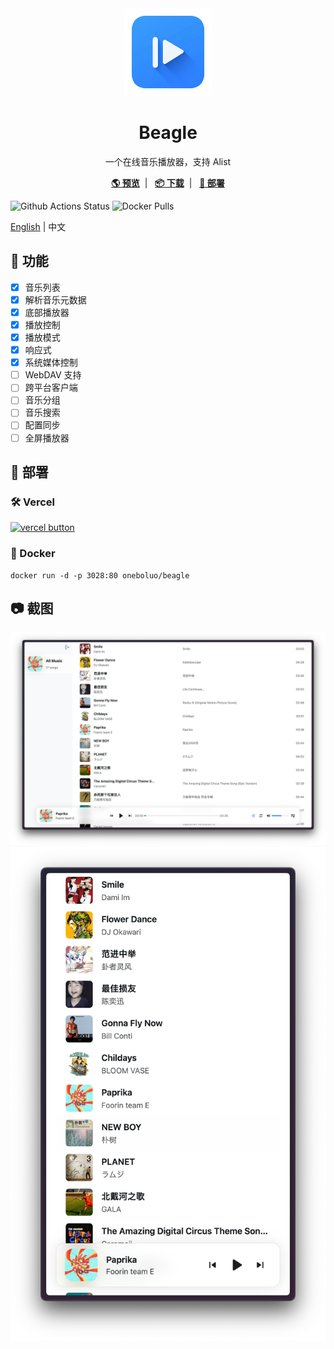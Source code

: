 <div align="center">
    <img height="140" width="140" src="./public/logo.png">
    <h1>Beagle</h1>
    <p>一个在线音乐播放器，支持 Alist</p>
    <a href="https://beagle-ashy-psi.vercel.app" target="blank"><strong>🌎 预览</strong></a>&nbsp;&nbsp;|&nbsp;&nbsp;
    <a href="https://github.com/JavanShen/beagle/releases" target="blank"><strong>📦 下载</strong></a>&nbsp;&nbsp;|&nbsp;&nbsp;
    <a href="#-%E9%83%A8%E7%BD%B2" target="blank"><strong>🚀 部署</strong></a>
</div>

![Github Actions Status](https://github.com/JavanShen/beagle/actions/workflows/release.yml/badge.svg?branch=main) ![Docker Pulls](https://img.shields.io/docker/pulls/oneboluo/beagle)

[English](./README.md) | 中文

## 🌟 功能
- [x] 音乐列表
- [x] 解析音乐元数据
- [x] 底部播放器
- [x] 播放控制
- [x] 播放模式
- [x] 响应式
- [x] 系统媒体控制
- [ ] WebDAV 支持
- [ ] 跨平台客户端
- [ ] 音乐分组
- [ ] 音乐搜索
- [ ] 配置同步
- [ ] 全屏播放器

## 🚀 部署
### 🛠️ Vercel
[![vercel button](https://vercel.com/button)](https://vercel.com/new/clone?repository-url=https%3A%2F%2Fgithub.com%2FJavanShen%2Fbeagle&project-name=beagle&repository-name=beagle)

### 🐳 Docker
```shell
docker run -d -p 3028:80 oneboluo/beagle
```

## 📷 截图
![Screenshot](./images/screenshot-lg.png)
![Screenshot](./images/screenshot-sm.png)
